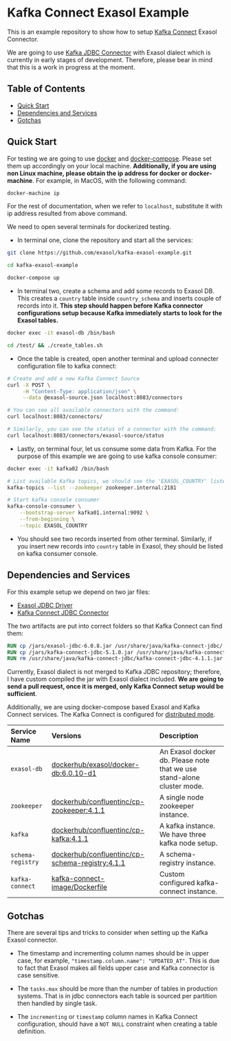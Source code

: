 # Kafka Connect Exasol Example

This is an example repository to show how to setup [Kafka
Connect][kafka-connect] Exasol Connector.

We are going to use [Kafka JDBC Connector][kafka-jdbc] with Exasol dialect which
is currently in early stages of development. Therefore, please bear in mind that
this is a work in progress at the moment.

## Table of Contents

* [Quick Start](#quick-start)
* [Dependencies and Services](#dependencies-and-services)
* [Gotchas](#gotchas)

## Quick Start

For testing we are going to use [docker][docker] and
[docker-compose][docker-compose]. Please set them up accordingly on your local
machine. **Additionally, if you are using non Linux machine, please obtain the
ip address for docker or docker-machine**. For example, in MacOS, with the
following command:

```bash
docker-machine ip
```

For the rest of documentation, when we refer to `localhost`, substitute it with
ip address resulted from above command.

We need to open several terminals for dockerized testing.

* In terminal one, clone the repository and start all the services:

```bash
git clone https://github.com/exasol/kafka-exasol-example.git

cd kafka-exasol-example

docker-compose up
```

* In terminal two, create a schema and add some records to Exasol DB.  This
  creates a `country` table inside `country_schema` and inserts couple of
  records into it. **This step should happen before Kafka connector
  configurations setup because Kafka immediately starts to look for the Exasol
  tables.**

```bash
docker exec -it exasol-db /bin/bash

cd /test/ && ./create_tables.sh
```

* Once the table is created, open another terminal and upload connecter
  configuration file to kafka connect:

```bash
# Create and add a new Kafka Connect Source
curl -X POST \
     -H "Content-Type: application/json" \
     --data @exasol-source.json localhost:8083/connectors

# You can see all available connectors with the command:
curl localhost:8083/connectors/

# Similarly, you can see the status of a connector with the command:
curl localhost:8083/connectors/exasol-source/status
```

* Lastly, on terminal four, let us consume some data from Kafka. For the purpose
  of this example we are going to use kafka console consumer:

```bash
docker exec -it kafka02 /bin/bash

# List available Kafka topics, we should see the 'EXASOL_COUNTRY' listed.
kafka-topics --list --zookeeper zookeeper.internal:2181

# Start kafka console consumer
kafka-console-consumer \
    --bootstrap-server kafka01.internal:9092 \
    --from-beginning \
    --topic EXASOL_COUNTRY
```

* You should see two records inserted from other terminal. Similarly, if you
  insert new records into `country` table in Exasol, they should be listed on
  kafka consumer console.

## Dependencies and Services

For this example setup we depend on two jar files:

* [Exasol JDBC Driver][exa-jdbc-driver]
* [Kafka Connect JDBC Connector][kafka-connect-jdbc]

The two artifacts are put into correct folders so that Kafka Connect can find
them:

```dockerfile
RUN cp /jars/exasol-jdbc-6.0.8.jar /usr/share/java/kafka-connect-jdbc/
RUN cp /jars/kafka-connect-jdbc-5.1.0.jar /usr/share/java/kafka-connect-jdbc/
RUN rm /usr/share/java/kafka-connect-jdbc/kafka-connect-jdbc-4.1.1.jar
```

Currently, Exasol dialect is not merged to Kafka JDBC repository; therefore, I
have custom compiled the jar with Exasol dialect included. **We are going to
send a pull request, once it is merged, only Kafka Connect setup would be
sufficient**.

Additionally, we are using docker-compose based Exasol and Kafka Connect
services. The Kafka Connect is configured for [distributed
mode][kafka-dist-mode].

| Service Name | Versions | Description |
| :---         | :---     | :---        |
| `exasol-db` | [dockerhub/exasol/docker-db:6.0.10-d1][dh-exadb] | An Exasol docker db. Please note that we use stand-alone cluster mode. |
| `zookeeper` | [dockerhub/confluentinc/cp-zookeeper:4.1.1][dh-cpzk] | A single node zookeeper instance. |
| `kafka` | [dockerhub/confluentinc/cp-kafka:4.1.1][dh-cpkf] | A kafka instance. We have three kafka node setup. |
| `schema-registry` | [dockerhub/confluentinc/cp-schema-registry:4.1.1][dh-cpsr] | A schema-registry instance. |
| `kafka-connect` | [kafka-connect-image/Dockerfile](kafka-connect-image/Dockerfile) | Custom configured kafka-connect instance. |

## Gotchas

There are several tips and tricks to consider when setting up the Kafka Exasol
connector.

* The timestamp and incrementing column names should be in upper case, for
  example, `"timestamp.column.name": "UPDATED_AT"`. This is due to fact that
  Exasol makes all fields upper case and Kafka connector is case sensitive.

* The `tasks.max` should be more than the number of tables in production
  systems. That is in jdbc connectors each table is sourced per partition then
  handled by single task.

* The `incrementing` or `timestamp` column names in Kafka Connect configuration,
  should have a `NOT NULL` constraint when creating a table definition.

[kafka-jdbc]: https://github.com/confluentinc/kafka-connect-jdbc
[kafka-connect]: http://kafka.apache.org/documentation.html#connect
[kafka-dist-mode]: https://docs.confluent.io/current/connect/userguide.html#distributed-mode
[docker]: https://www.docker.com/
[docker-compose]: https://docs.docker.com/compose/
[dh-exadb]: https://hub.docker.com/r/exasol/docker-db/
[dh-cpzk]: https://hub.docker.com/r/confluentinc/cp-zookeeper/
[dh-cpkf]: https://hub.docker.com/r/confluentinc/cp-kafka/
[dh-cpsr]: https://hub.docker.com/r/confluentinc/cp-schema-registry/
[kafka-connect-jdbc]: https://github.com/confluentinc/kafka-connect-jdbc
[exa-jdbc-driver]: https://maven.exasol.com/artifactory/webapp/#/artifacts/browse/tree/General/exasol-releases/com/exasol/exasol-jdbc/6.0.8/exasol-jdbc-6.0.8.jar
